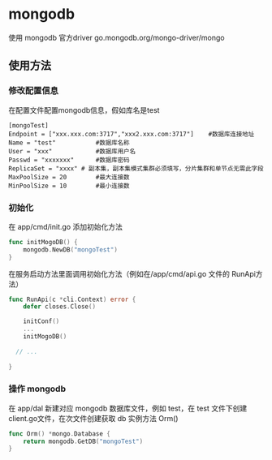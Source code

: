 # mongodb

使用 mongodb 官方driver  go.mongodb.org/mongo-driver/mongo

## 使用方法

### 修改配置信息

在配置文件配置mongodb信息，假如库名是test

```
[mongoTest]
Endpoint = ["xxx.xxx.com:3717","xxx2.xxx.com:3717"]    #数据库连接地址
Name = "test"           #数据库名称
User = "xxx"            #数据库用户名
Passwd = "xxxxxxx"      #数据库密码
ReplicaSet = "xxxx" # 副本集，副本集模式集群必须填写，分片集群和单节点无需此字段
MaxPoolSize = 20        #最大连接数
MinPoolSize = 10        #最小连接数
```

### 初始化

在 app/cmd/init.go 添加初始化方法

```go
func initMogoDB() {
	mongodb.NewDB("mongoTest")
}
```

在服务启动方法里面调用初始化方法（例如在/app/cmd/api.go 文件的 RunApi方法）

```go
func RunApi(c *cli.Context) error {
	defer closes.Close()

	initConf()
	...
	initMogoDB()
  
  // ...
  
}
```

### 操作 mongodb

在 app/dal 新建对应 mongodb 数据库文件，例如 test，在 test 文件下创建 client.go文件，在次文件创建获取 db 实例方法 Orm()

```go
func Orm() *mongo.Database {
    return mongodb.GetDB("mongoTest")
}
```